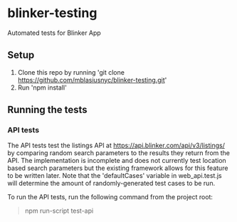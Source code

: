# blinker-testing
Automated tests for Blinker App

## Setup
1. Clone this repo by running 'git clone https://github.com/mblasiusnyc/blinker-testing.git'
2. Run 'npm install'


## Running the tests
### API tests
The API tests test the listings API at https://api.blinker.com/api/v3/listings/ by comparing random search parameters to the results they return from the API. The implementation is incomplete and does not currently test location based search parameters but the existing framework allows for this feature to be written later. Note that the 'defaultCases' variable in web_api.test.js will determine the amount of randomly-generated test cases to be run. 

To run the API tests, run the following command from the project root: 
> npm run-script test-api
